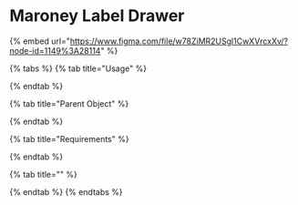 # Maroney Label Drawer

{% embed url="https://www.figma.com/file/w78ZiMR2USgl1CwXVrcxXv/?node-id=1149%3A28114" %}

{% tabs %}
{% tab title="Usage" %}

{% endtab %}

{% tab title="Parent Object" %}

{% endtab %}

{% tab title="Requirements" %}

{% endtab %}

{% tab title="" %}

{% endtab %}
{% endtabs %}

